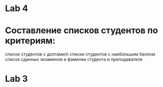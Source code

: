 # Lab 4
# Составление списков студентов по критериям:
список студентов с долгами/n
списки студентов с наибольшим баллом
список сданных экзаменов и фамилии студента и преподавателя
# Lab 3
